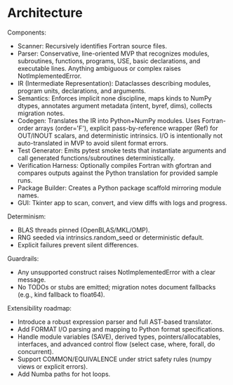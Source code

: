 # Architecture

Components:
- Scanner: Recursively identifies Fortran source files.
- Parser: Conservative, line-oriented MVP that recognizes modules, subroutines, functions, programs, USE, basic declarations, and executable lines. Anything ambiguous or complex raises NotImplementedError.
- IR (Intermediate Representation): Dataclasses describing modules, program units, declarations, and arguments.
- Semantics: Enforces implicit none discipline, maps kinds to NumPy dtypes, annotates argument metadata (intent, byref, dims), collects migration notes.
- Codegen: Translates the IR into Python+NumPy modules. Uses Fortran-order arrays (order='F'), explicit pass-by-reference wrapper (Ref) for OUT/INOUT scalars, and deterministic intrinsics. I/O is intentionally not auto-translated in MVP to avoid silent format errors.
- Test Generator: Emits pytest smoke tests that instantiate arguments and call generated functions/subroutines deterministically.
- Verification Harness: Optionally compiles Fortran with gfortran and compares outputs against the Python translation for provided sample runs.
- Package Builder: Creates a Python package scaffold mirroring module names.
- GUI: Tkinter app to scan, convert, and view diffs with logs and progress.

Determinism:
- BLAS threads pinned (OpenBLAS/MKL/OMP).
- RNG seeded via intrinsics.random_seed or deterministic default.
- Explicit failures prevent silent differences.

Guardrails:
- Any unsupported construct raises NotImplementedError with a clear message.
- No TODOs or stubs are emitted; migration notes document fallbacks (e.g., kind fallback to float64).

Extensibility roadmap:
- Introduce a robust expression parser and full AST-based translator.
- Add FORMAT I/O parsing and mapping to Python format specifications.
- Handle module variables (SAVE), derived types, pointers/allocatables, interfaces, and advanced control flow (select case, where, forall, do concurrent).
- Support COMMON/EQUIVALENCE under strict safety rules (numpy views or explicit errors).
- Add Numba paths for hot loops.
